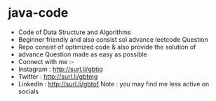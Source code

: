 # java-code
- Code of Data Structure and Algorithms
- Beginner friendly and also consist sol advance leetcode Question
- Repo consist of optimized code & also provide the solution of 
- advance Question made as easy as possible 
- Connect with me :- 
- Instagram : http://surl.li/gbtjq
- Twitter : http://surl.li/gbtmg
- LinkedIn : http://surl.li/gbtof
Note : you may find me less active on socials 
